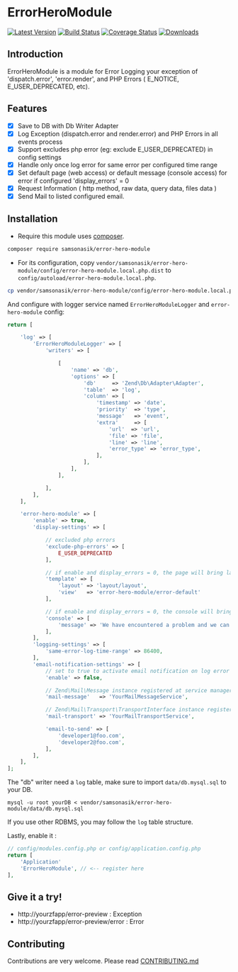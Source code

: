 ErrorHeroModule
===============

[![Latest Version](https://img.shields.io/github/release/samsonasik/ErrorHeroModule.svg?style=flat-square)](https://github.com/samsonasik/ErrorHeroModule/releases)
[![Build Status](https://travis-ci.org/samsonasik/ErrorHeroModule.svg?branch=master)](https://travis-ci.org/samsonasik/ErrorHeroModule)
[![Coverage Status](https://coveralls.io/repos/github/samsonasik/ErrorHeroModule/badge.svg?branch=master)](https://coveralls.io/github/samsonasik/ErrorHeroModule?branch=master)
[![Downloads](https://img.shields.io/packagist/dt/samsonasik/error-hero-module.svg?style=flat-square)](https://packagist.org/packages/samsonasik/error-hero-module)

Introduction
------------

ErrorHeroModule is a module for Error Logging your exception of 'dispatch.error', 'error.render', and PHP Errors ( E_NOTICE, E_USER_DEPRECATED, etc).

Features
--------

- [x] Save to DB with Db Writer Adapter
- [x] Log Exception (dispatch.error and render.error) and PHP Errors in all events process
- [x] Support excludes php error (eg: exclude E_USER_DEPRECATED) in config settings
- [x] Handle only once log error for same error per configured time range
- [x] Set default page (web access) or default message (console access) for error if configured 'display_errors' = 0
- [x] Request Information ( http method, raw data, query data, files data )
- [x] Send Mail to listed configured email.

Installation
------------

- Require this module uses [composer](https://getcomposer.org/).

```sh
composer require samsonasik/error-hero-module
```

- For its configuration, copy `vendor/samsonasik/error-hero-module/config/error-hero-module.local.php.dist` to `config/autoload/error-hero-module.local.php`.

```sh
cp vendor/samsonasik/error-hero-module/config/error-hero-module.local.php.dist config/autoload/error-hero-module.local.php
```

And configure with logger service named `ErrorHeroModuleLogger` and `error-hero-module` config:

```php
return [

    'log' => [
        'ErrorHeroModuleLogger' => [
            'writers' => [

                [
                    'name' => 'db',
                    'options' => [
                        'db'     => 'Zend\Db\Adapter\Adapter',
                        'table'  => 'log',
                        'column' => [
                            'timestamp' => 'date',
                            'priority'  => 'type',
                            'message'   => 'event',
                            'extra'     => [
                                'url'  => 'url',
                                'file' => 'file',
                                'line' => 'line',
                                'error_type' => 'error_type',
                            ],
                        ],
                    ],
                ],

            ],
        ],
    ],

    'error-hero-module' => [
        'enable' => true,
        'display-settings' => [

            // excluded php errors
            'exclude-php-errors' => [
                E_USER_DEPRECATED
            ],

            // if enable and display_errors = 0, the page will bring layout and view
            'template' => [
                'layout' => 'layout/layout',
                'view'   => 'error-hero-module/error-default'
            ],

            // if enable and display_errors = 0, the console will bring message
            'console' => [
                'message' => 'We have encountered a problem and we can not fulfill your request. An error report has been generated and send to the support team and someone will attend to this problem urgently. Please try again later. Thank you for your patience.',
            ],
        ],
        'logging-settings' => [
            'same-error-log-time-range' => 86400,
        ],
        'email-notification-settings' => [
            // set to true to activate email notification on log error
            'enable' => false,

            // Zend\Mail\Message instance registered at service manager
            'mail-message'   => 'YourMailMessageService',

            // Zend\Mail\Transport\TransportInterface instance registered at service manager
            'mail-transport' => 'YourMailTransportService',

            'email-to-send' => [
                'developer1@foo.com',
                'developer2@foo.com',
            ],
        ],
    ],
];
```

The "db" writer need a `log` table, make sure to import `data/db.mysql.sql` to your DB.
```
mysql -u root yourDB < vendor/samsonasik/error-hero-module/data/db.mysql.sql
```
If you use other RDBMS, you may follow the `log` table structure.

Lastly, enable it :
```php
// config/modules.config.php or config/application.config.php
return [
    'Application'
    'ErrorHeroModule', // <-- register here
],
```

Give it a try!
--------------

- http://yourzfapp/error-preview             : Exception
- http://yourzfapp/error-preview/error       : Error

Contributing
------------
Contributions are very welcome. Please read [CONTRIBUTING.md](https://github.com/samsonasik/ErrorHeroModule/blob/master/CONTRIBUTING.md)
